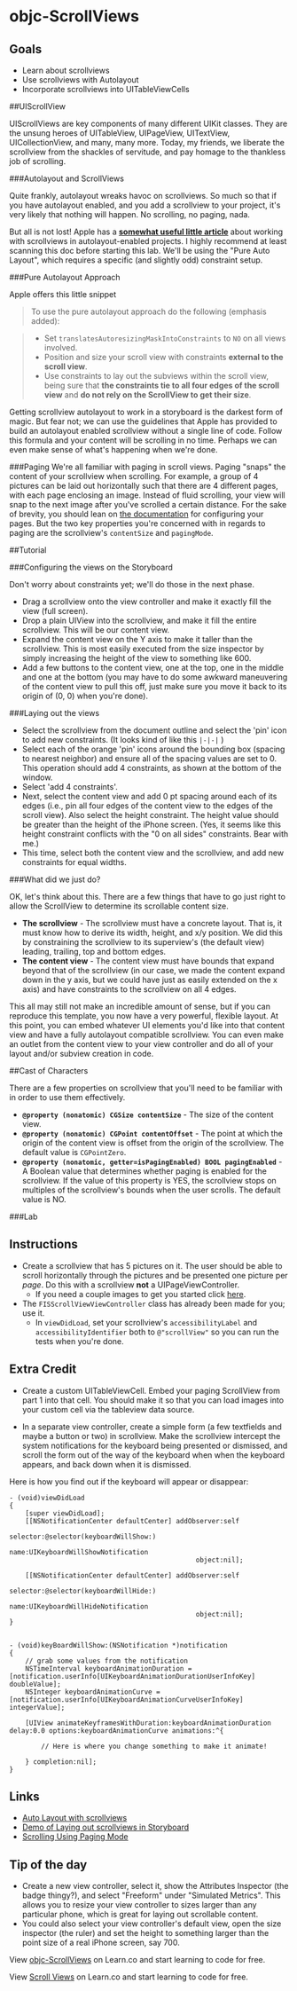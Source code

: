 objc-ScrollViews
===============

## Goals 
  
  - Learn about scrollviews
  - Use scrollviews with Autolayout 
  - Incorporate scrollviews into UITableViewCells 

##UIScrollView

UIScrollViews are key components of many different UIKit classes. They are the unsung heroes of UITableView, UIPageView, UITextView, UICollectionView, and many, many more. Today, my friends, we liberate the scrollview from the shackles of servitude, and pay homage to the thankless job of scrolling.   

###Autolayout and ScrollViews

Quite frankly, autolayout wreaks havoc on scrollviews. So much so that if you have autolayout enabled, and you add a scrollview to your project, it's very likely that nothing will happen.  No scrolling, no paging, nada.  

But all is not lost! Apple has a **[somewhat useful little article](https://developer.apple.com/library/ios/technotes/tn2154/_index.html)** about working with scrollviews in autolayout-enabled projects. I highly recommend at least scanning this doc before starting this lab. We'll be using the "Pure Auto Layout", which requires a specific (and slightly odd) constraint setup.

###Pure Autolayout Approach 

Apple offers this little snippet 


> To use the pure autolayout approach do the following (emphasis added):

> - Set `translatesAutoresizingMaskIntoConstraints` to `NO` on all views involved.
> - Position and size your scroll view with constraints **external to the scroll view**.
> - Use constraints to lay out the subviews within the scroll view, being sure that **the constraints tie to all four edges of the scroll view** and **do not rely on the ScrollView to get their size**.

Getting scrollview autolayout to work in a storyboard is the darkest form of magic. But fear not; we can use the guidelines that Apple has provided to build an autolayout enabled scrollview without a single line of code. Follow this formula and your content will be scrolling in no time. Perhaps we can even make sense of what's happening when we're done.  

###Paging 
We're all familiar with paging in scroll views. Paging "snaps" the content of your scrollview  when scrolling. For example, a group of 4 pictures can be laid out horizontally such that there are 4 different pages, with each page enclosing an image. Instead of fluid scrolling, your view will snap to the next image after you've scrolled a certain distance. For the sake of brevity, you should lean on [the documentation](https://developer.apple.com/library/ios/documentation/windowsviews/conceptual/UIScrollView_pg/ScrollViewPagingMode/ScrollViewPagingMode.html) for configuring your pages. But the two key properties you're concerned with in regards to paging are the scrollview's `contentSize` and `pagingMode`.

##Tutorial

###Configuring the views on the Storyboard 

Don't worry about constraints yet; we'll do those in the next phase.

- Drag a scrollview onto the view controller and make it exactly fill the view (full screen).
- Drop a plain UIView into the scrollview, and make it fill the entire scrollview. This will be our content view. 
- Expand the content view on the Y axis to make it taller than the scrollview.  This is most easily executed from the size inspector by simply increasing the height of the view to something like 600.
- Add a few buttons to the content view, one at the top, one in the middle and one at the bottom (you may have to do some awkward maneuvering of the content view to pull this off, just make sure you move it back to its origin of (0, 0) when you're done).

###Laying out the views
- Select the scrollview from the document outline and select the 'pin' icon to add new constraints. (It looks kind of like this `|-|-|`  ) 
- Select each of the orange 'pin' icons around the bounding box (spacing to nearest neighbor) and ensure all of the spacing values are set to 0.  This operation should add 4 constraints, as shown at the bottom of the window.  
- Select 'add 4 constraints'. 
- Next, select the content view and add 0 pt spacing around each of its edges (i.e., pin all four edges of the content view to the edges of the scroll view). Also select the height constraint. The height value should be greater than the height of the iPhone screen. (Yes, it seems like this height constraint conflicts with the "0 on all sides" constraints. Bear with me.)
- This time, select both the content view and the scrollview, and add new constraints for equal widths.

###What did we just do? 

OK, let's think about this.  There are a few things that have to go just right to allow the ScrollView to determine its scrollable content size.

- **The scrollview** - The scrollview must have a concrete layout. That is, it must know how to derive its width, height, and x/y position.  We did this by constraining the scrollview to its superview's (the default view) leading, trailing, top and bottom edges.  
- **The content view** - The content view must have bounds that expand beyond that of the scrollview (in our case, we made the content expand down in the y axis, but we could have just as easily extended on the x axis) and have constraints to the scrollview on all 4 edges.  

This all may still not make an incredible amount of sense, but if you can reproduce this template, you now have a very powerful, flexible layout.  At this point, you can embed whatever UI elements you'd like into that content view and have a fully autolayout compatible scrollview. You can even make an outlet from the content view to your view controller and do all of your layout and/or subview creation in code.   

##Cast of Characters 

There are a few properties on scrollview that you'll need to be familiar with in order to use them effectively.  

- **`@property (nonatomic) CGSize contentSize`** - The size of the content view.
- **`@property (nonatomic) CGPoint contentOffset`** -  The point at which the origin of the content view is offset from the origin of the scrollview. The default value is `CGPointZero`.
- **`@property (nonatomic, getter=isPagingEnabled) BOOL pagingEnabled`** - A Boolean value that determines whether paging is enabled for the scrollview. If the value of this property is YES, the scrollview stops on multiples of the scrollview's bounds when the user scrolls. The default value is NO.

###Lab 

## Instructions 

  - Create a scrollview that has 5 pictures on it. The user should be able to scroll horizontally through the pictures and be presented one picture per *page*.  Do this with a scrollview **not** a UIPageViewController.
     - If you need a couple images to get you started click [here](http://imgur.com/a/G1CIG).
  - The `FISScrollViewViewController` class has already been made for you; use it.
    - In `viewDidLoad`, set your scrollview's `accessibilityLabel` and `accessibilityIdentifier` both to `@"scrollView"` so you can run the tests when you're done. 

## Extra Credit

- Create a custom UITableViewCell. Embed your paging ScrollView from part 1 into that cell. You should make it so that you can load images into your custom cell via the tableview data source.  

- In a separate view controller, create a simple form (a few textfields and maybe a button or two) in scrollview. Make the scrollview intercept the system notifications for the keyboard being presented or dismissed, and scroll the form out of the way of the keyboard when when the keyboard appears, and back down when it is dismissed.  

Here is how you find out if the keyboard will appear or disappear:

```objc
- (void)viewDidLoad
{
    [super viewDidLoad];
    [[NSNotificationCenter defaultCenter] addObserver:self
                                             selector:@selector(keyboardWillShow:)
                                                 name:UIKeyboardWillShowNotification
                                               object:nil];
    
    [[NSNotificationCenter defaultCenter] addObserver:self
                                             selector:@selector(keyboardWillHide:)
                                                 name:UIKeyboardWillHideNotification
                                               object:nil];
}


- (void)keyBoardWillShow:(NSNotification *)notification
{
    // grab some values from the notification
    NSTimeInterval keyboardAnimationDuration = [notification.userInfo[UIKeyboardAnimationDurationUserInfoKey] doubleValue];
    NSInteger keyboardAnimationCurve = [notification.userInfo[UIKeyboardAnimationCurveUserInfoKey] integerValue];
    
    [UIView animateKeyframesWithDuration:keyboardAnimationDuration delay:0.0 options:keyboardAnimationCurve animations:^{
        
        // Here is where you change something to make it animate!
        
    } completion:nil];
}
```

## Links

- [Auto Layout with scrollviews](https://developer.apple.com/library/ios/technotes/tn2154/_index.html)
- [Demo of Laying out scrollviews in Storyboard](https://www.youtube.com/watch?v=4oCWxHLBQ-A)
- [Scrolling Using Paging Mode](https://developer.apple.com/library/ios/documentation/windowsviews/conceptual/UIScrollView_pg/ScrollViewPagingMode/ScrollViewPagingMode.html)


## Tip of the day 

- Create a new view controller, select it, show the Attributes Inspector (the badge thingy?), and select "Freeform" under "Simulated Metrics". This allows you to resize your view controller to sizes larger than any particular phone, which is great for laying out scrollable content.
- You could also select your view controller's default view, open the size inspector (the ruler) and set the height to something larger than the point size of a real iPhone screen, say 700.  

<p data-visibility='hidden'>View <a href='https://learn.co/lessons/objc-ScrollViews' title='objc-ScrollViews'>objc-ScrollViews</a> on Learn.co and start learning to code for free.</p>

<p data-visibility='hidden'>View <a href='https://learn.co/lessons/objc-ScrollViews'>Scroll Views</a> on Learn.co and start learning to code for free.</p>
